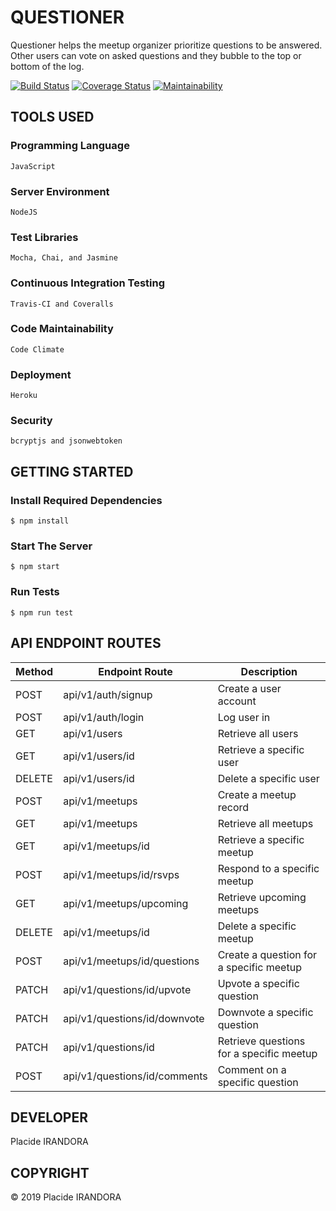 # QUESTIONER

​Questioner​ helps the meetup organizer prioritize questions to be answered. Other users can vote on asked questions and they bubble to the top or bottom of the log.

[![Build Status](https://travis-ci.org/placideirandora/questioner.svg?branch=develop)](https://travis-ci.org/placideirandora/questioner)  [![Coverage Status](https://coveralls.io/repos/github/placideirandora/questioner/badge.svg?branch=develop)](https://coveralls.io/github/placideirandora/questioner?branch=develop)  [![Maintainability](https://api.codeclimate.com/v1/badges/931a22049dce652e85fe/maintainability)](https://codeclimate.com/github/placideirandora/questioner/maintainability) 


## TOOLS USED

### Programming Language

```
JavaScript
```

### Server Environment

```
NodeJS
```

### Test Libraries

```
Mocha, Chai, and Jasmine
```

### Continuous Integration Testing

```
Travis-CI and Coveralls
```

### Code Maintainability

```
Code Climate
```

### Deployment

```
Heroku
```

### Security

```
bcryptjs and jsonwebtoken
```


## GETTING STARTED

### Install Required Dependencies

```
$ npm install
```

### Start The Server

```
$ npm start
```

### Run Tests

```
$ npm run test
```

## API ENDPOINT ROUTES

| Method | Endpoint Route | Description |
|--------|----------------|-------------|
|  POST  | api/v1/auth/signup | Create a user account |
|  POST  | api/v1/auth/login  | Log user in |
|  GET   | api/v1/users | Retrieve all users |
|  GET   | api/v1/users/id | Retrieve a specific user | 
|  DELETE | api/v1/users/id | Delete a specific user |
|  POST | api/v1/meetups | Create a meetup record |
|  GET   | api/v1/meetups | Retrieve all meetups |
|  GET   | api/v1/meetups/id | Retrieve a specific meetup |
|  POST  | api/v1/meetups/id/rsvps | Respond to a specific meetup |
|  GET   | api/v1/meetups/upcoming | Retrieve upcoming meetups |
|  DELETE | api/v1/meetups/id | Delete a specific meetup |
|  POST  | api/v1/meetups/id/questions | Create a question for a specific meetup |
|  PATCH | api/v1/questions/id/upvote | Upvote a specific question |
|  PATCH | api/v1/questions/id/downvote | Downvote a specific question |
|  PATCH | api/v1/questions/id | Retrieve questions for a specific meetup |
|  POST  | api/v1/questions/id/comments | Comment on a specific question |

## DEVELOPER

Placide IRANDORA

## COPYRIGHT

&copy; 2019 Placide IRANDORA






